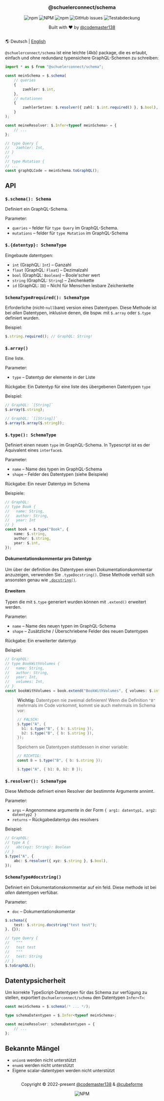 <div align="center">
<h3>@schuelerconnect/schema</h1>
<p>
<img alt="npm" src="https://img.shields.io/npm/v/@schuelerconnect/schema?color=red&style=for-the-badge">
<img alt="NPM" src="https://img.shields.io/npm/l/@schuelerconnect/schema?color=orange&style=for-the-badge">
<img alt="npm" src="https://img.shields.io/npm/dt/@schuelerconnect/schema?color=yellow&style=for-the-badge">
<img alt="GitHub issues" src="https://img.shields.io/github/issues/schueler-connect/schema?color=green&style=for-the-badge">
<img alt="Testabdeckung" src="./coverage.svg">
</p>
<p>Built with ❤️ by <a href="https://github.com/codemaster138">@codemaster138</a></p>
<img alt="" src="assets/cover.png"/>
</div>

🌎 Deutsch | [English](README-en.md)

`@schuelerconnect/schema` ist eine leichte (4kb) package, die es erlaubt, einfach und ohne redundanz typensichere GraphQL-Schemen zu schreiben:

```ts
import * as $ from "@schuelerconnect/schema";

const meinSchema = $.schema(
	// queries
	{
		zaehler: $.int,
	},
	// mutationen
	{
		zaehlerSetzen: $.resolver({ zahl: $.int.required() }, $.bool),
	}
);

const meineResolver: $.Infer<typeof meinSchema> = {
	// ...
};

// type Query {
//   zaehler: Int,
// }
//
// type Mutation {
// ...
const graphQLCode = meinSchema.toGraphQL();
```

## API

### `$.schema(): Schema`

Definiert ein GraphQL-Schema.

Parameter:

- `queries` – felder für `type Query` im GraphQL-Schema.
- `mutations` – felder für `type Mutation` im GraphQL-Schema

### `$.{datentyp}: SchemaType`

Eingebaute datentypen:

- `int` (GraphQL: `Int`) – Ganzahl
- `float` (GraphQL: `Float`) – Dezimalzahl
- `bool` (GraphQL: `Boolean`) – Boole'scher wert
- `string` (GraphQL: `String`) – Zeichenkette
- `id` (GraphQL: `ID`) – Nicht für Menschen lesbare Zeichenkette

### `SchemaType#required(): SchemaType`

Erforderliche (nicht-`null`bare) version eines Datentypen. Diese Methode ist bei _allen_ Datentypen, inklusive denen, die bspw. mit `$.array` oder `$.type` definiert wurden.

Beispiel:

```ts
$.string.required(); // GraphQL: String!
```

### `$.array()`

Eine liste.

Parameter:

- `type` – Datentyp der elemente in der Liste

Rückgabe: Ein Datentyp für eine liste des übergebenen Datentypen `type`

Beispiel:

```ts
// GraphQL: `[String]`
$.array($.string);

// GraphQL: `[[String]]`
$.array($.array($.string));
```

### `$.type(): SchemaType`

Definiert einen neuen `type` im GraphQL-Schema. In Typescript ist es der Äquivalent eines `interface`s.

Parameter:

- `name` – Name des typen im GraphQL-Schema
- `shape` – Felder des Datentypen (siehe Beispiele)

Rückgabe: Ein neuer Datentyp im Schema

Beispiele:

```ts
// GraphQL:
// type Book {
//   name: String,
//   author: String,
//   year: Int
// }
const book = $.type("Book", {
	name: $.string,
	author: $.string,
	year: $.int,
});
```

#### Dokumentationskommentar pro Datentyp

Um über der definition des Datentypen einen Dokumentationskommentar anzuzeigen, verwenden Sie `.typeDocstring()`. Diese Methode verhält sich ansonsten genau wie [`.docstring()`](#schematypedocstring).

#### Erweitern

Typen die mit `$.type` generiert wurden können mit `.extend()` erweitert werden.

Parameter:

- `name` – Name des neuen typen im GraphQL-Schema
- `shape` – Zusätzliche / Überschriebene Felder des neuen Datentypen

Rückgabe: Ein erweiterter datentyp

Beispiel:

```ts
// GraphQL:
// type BookWithVolumes {
//   name: String,
//   author: String,
//   year: Int,
//   volumes: Int,
// }
const bookWithVolumes = book.extend("BookWithVolumes", { volumes: $.int });
```

> **Wichtig:** Datentypen nie zweimal definieren! Wenn die Definition `"B"` mehrmals im Code vorkommt, kommt sie auch mehrmals im Schema vor:
>
> ```ts
> // FALSCH:
> $.type("A", {
> 	b1: $.type("B", { b: $.string }),
> 	b2: $.type("B", { b: $.string }),
> });
> ```
>
> Speichern sie Datentypen stattdessen in einer variable:
>
> ```ts
> // RICHTIG:
> const B = $.type("B", { b: $.string });
>
> $.type("A", { b1: B, b2: B });
> ```

### `$.resolver(): SchemaType`

Diese Methode definiert einen Resolver der bestimmte Argumente annimt.

Parameter:

- `args` – Angenommene argumente in der Form `{ arg1: datentyp1, arg2: datentyp2 }`
- `returns` – Rückgabedatentyp des resolvers

Beispiel:

```ts
// GraphQL:
// type A {
//   abc(xyz: String): Boolean
// }
$.type("A", {
	abc: $.resolver({ xyz: $.string }, $.bool),
});
```

### `SchemaType#docstring()`

Definiert ein Dokumentationskommentar auf ein feld. Diese methode ist bei *allen* datentypen verfübar.

Parameter:

- `doc` – Dokumentationskomentar

```ts
$.schema({
	test: $.string.docstring("test test");
}, {});

// type Query {
//   """
//   test test
//   """
//   test: String
// }
$.toGraphQL();
```

## Datentypsicherheit

Um korrekte TypeScript-Datentypen für das Schema zur verfügung zu stellen, exportiert `@schuelerconnect/schema` den Datentypen `Infer<T>`:

```ts
const meinSchema = $.schema(/* ... */);

type schemaDatentypen = $.Infer<typeof meinSchema>;

const meineResolver: schemaDatentypen = {
	// ...
};
```

## Bekannte Mängel

- `union`s werden nicht unterstützt
- `enum`s werden nicht unterstützt
- Eigene scalar-datentypen werden nicht unterstützt

<div align="center">
<img alt="" src="assets/footer.png"/>
<p>Copyright © 2022-present <a href="https://github.com/codemaster138/">@codemaster138</a> & <a href="https://github.com/cubeforme/">@cubeforme</a></p>
<img alt="NPM" src="https://img.shields.io/npm/l/scadm?color=orange&style=for-the-badge">
</div>
